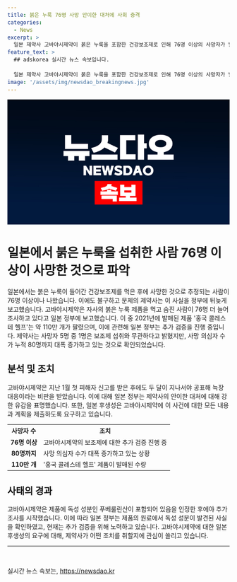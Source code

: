 ```yaml
---
title: 붉은 누룩 76명 사망 안이한 대처에 사회 충격
categories:
  - News
excerpt: >
  일본 제약사 고바야시제약이 붉은 누룩을 포함한 건강보조제로 인해 76명 이상의 사망자가 발생했다고 정부에 늦게 보고한 사실이 알려졌습니다. 이에 대해 일본 정부는 제약사의 대처를 비판하고, 해당 보조제에 대한 추가 조사를 진행 중입니다. 이로 인해 건강보조제 시장과 제조 과정에 대한 우려가 제기되고 있습니다.
feature_text: >
  ## adskorea 실시간 뉴스 속보입니다.

  일본 제약사 고바야시제약이 붉은 누룩을 포함한 건강보조제로 인해 76명 이상의 사망자가 발생했다고 정부에 늦게 보고한 사실이 알려졌습니다. 이에 대해 일본 정부는 제약사의 대처를 비판하고, 해당 보조제에 대한 추가 조사를 진행 중입니다. 이로 인해 건강보조제 시장과 제조 과정에 대한 우려가 제기되고 있습니다.
image: '/assets/img/newsdao_breakingnews.jpg'
---
```


<p><img src="/assets/img/newsdao_breakingnews.jpg" alt="adskorea 속보" /></p>

<h1>일본에서 붉은 누룩을 섭취한 사람 76명 이상이 사망한 것으로 파악</h1>

<p data-ke-size="size16">일본에서는 붉은 누룩이 들어간 건강보조제를 먹은 후에 사망한 것으로 추정되는 사람이 76명 이상이나 나왔습니다. 이에도 불구하고 문제의 제약사는 이 사실을 정부에 뒤늦게 보고했습니다. 고바야시제약은 자사의 붉은 누룩 제품을 먹고 숨진 사람이 76명 더 늘어 조사하고 있다고 일본 정부에 보고했습니다. 이 중 2021년에 발매된 제품 '홍국 콜레스테 헬프'는 약 110만 개가 팔렸으며, 이에 관련해 일본 정부는 추가 검증을 진행 중입니다. 제약사는 사망자 5명 중 1명은 보조제 섭취와 무관하다고 밝혔지만, 사망 의심자 수가 누적 80명까지 대폭 증가하고 있는 것으로 확인되었습니다.</p>

<h2 data-ke-size="size26">분석 및 조치</h2>

<p data-ke-size="size16">고바야시제약은 지난 1월 첫 피해자 신고를 받은 후에도 두 달이 지나서야 공표해 늑장 대응이라는 비판을 받았습니다. 이에 대해 일본 정부는 제약사의 안이한 대처에 대해 강한 유감을 표명했습니다. 또한, 일본 후생성은 고바야시제약에 이 사건에 대한 모든 내용과 계획을 제출하도록 요구하고 있습니다.</p>

<table>
  <tr>
    <th>사망자 수</th>
    <th>조치</th>
  </tr>
  <tr>
    <td style="text-align: center; height: 17px;"><b>76명 이상</b></td>
    <td>고바야시제약의 보조제에 대한 추가 검증 진행 중</td>
  </tr>
  <tr>
    <td style="text-align: center; height: 17px;"><b>80명까지</b></td>
    <td>사망 의심자 수가 대폭 증가하고 있는 상황</td>
  </tr>
  <tr>
    <td style="text-align: center; height: 17px;"><b>110만 개</b></td>
    <td>'홍국 콜레스테 헬프' 제품이 발매된 수량</td>
  </tr>
</table>

<h2 data-ke-size="size26">사태의 경과</h2>

<p data-ke-size="size16">고바야시제약은 제품에 독성 성분인 푸베룰린산이 포함되어 있음을 인정한 후에야 추가 조사를 시작했습니다. 이에 따라 일본 정부는 제품의 원료에서 독성 성분이 발견된 사실을 확인하였고, 현재는 추가 검증을 위해 노력하고 있습니다. 고바야시제약에 대한 일본 후생성의 요구에 대해, 제약사가 어떤 조치를 취할지에 관심이 쏠리고 있습니다.</p>

<hr>

<p data-ke-size="size16">&nbsp;</p>
실시간 뉴스 속보는, <a href="https://newsdao.kr" rel="dofollow">https://newsdao.kr</a>



